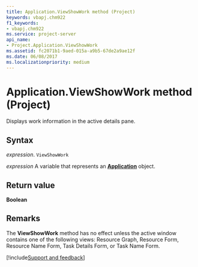 ```yaml
---
title: Application.ViewShowWork method (Project)
keywords: vbapj.chm922
f1_keywords:
- vbapj.chm922
ms.service: project-server
api_name:
- Project.Application.ViewShowWork
ms.assetid: fc2071b1-9aed-015a-a9b5-67de2a9ae12f
ms.date: 06/08/2017
ms.localizationpriority: medium
---
```



# Application.ViewShowWork method (Project)

Displays work information in the active details pane.


## Syntax

_expression_. `ViewShowWork`

_expression_ A variable that represents an **[Application](Project.Application.md)** object.


## Return value

 **Boolean**


## Remarks

The **ViewShowWork** method has no effect unless the active window contains one of the following views: Resource Graph, Resource Form, Resource Name Form, Task Details Form, or Task Name Form.

[!include[Support and feedback](~/includes/feedback-boilerplate.md)]